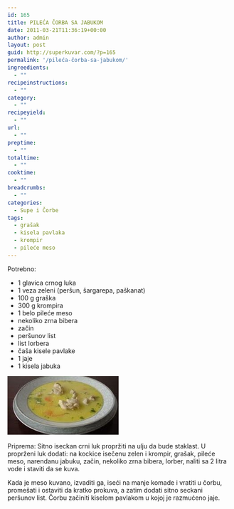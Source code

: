 ```yaml
---
id: 165
title: PILEĆA ČORBA SA JABUKOM
date: 2011-03-21T11:36:19+00:00
author: admin
layout: post
guid: http://superkuvar.com/?p=165
permalink: '/pileća-čorba-sa-jabukom/'
ingreedients:
  - ""
recipeinstructions:
  - ""
category:
  - ""
recipeyield:
  - ""
url:
  - ""
preptime:
  - ""
totaltime:
  - ""
cooktime:
  - ""
breadcrumbs:
  - ""
categories:
  - Supe i Čorbe
tags:
  - grašak
  - kisela pavlaka
  - krompir
  - pileće meso
---
```

Potrebno:

  * 1 glavica crnog luka
  * 1 veza zeleni (peršun, šargarepa, paškanat)
  * 100 g graška
  * 300 g krompira
  * 1 belo pileće meso
  * nekoliko zrna bibera
  * začin
  * peršunov list
  * list lorbera
  * čaša kisele pavlake
  * 1 jaje
  * 1 kisela jabuka

<img class="alignnone size-full wp-image-810" title="pilecacorbasajabukom" src="/wp-content/uploads/2011/03/pilecacorbasajabukom-e1306838193995.jpg" alt="" width="250" height="132" /> 

Priprema: Sitno iseckan crni luk propržiti na ulju da bude staklast. U proprženi luk dodati: na kockice isečenu zelen i krompir, grašak, pileće meso, narendanu jabuku, začin, nekoliko zrna bibera, lorber, naliti sa 2 litra vode i staviti da se kuva.

Kada je meso kuvano, izvaditi ga, iseći na manje komade i vratiti u čorbu, promešati i ostaviti da kratko prokuva, a zatim dodati sitno seckani peršunov list. Čorbu začiniti kiselom pavlakom u kojoj je razmućeno jaje.